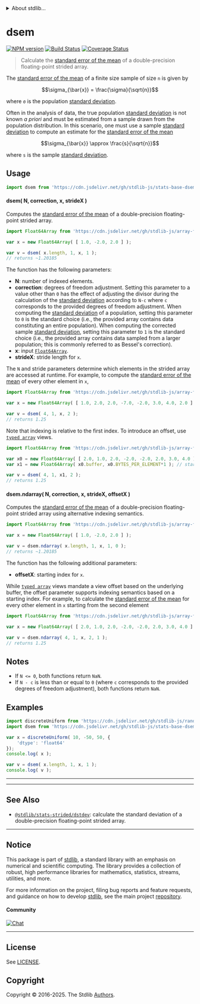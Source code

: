 <!--

@license Apache-2.0

Copyright (c) 2020 The Stdlib Authors.

Licensed under the Apache License, Version 2.0 (the "License");
you may not use this file except in compliance with the License.
You may obtain a copy of the License at

   http://www.apache.org/licenses/LICENSE-2.0

Unless required by applicable law or agreed to in writing, software
distributed under the License is distributed on an "AS IS" BASIS,
WITHOUT WARRANTIES OR CONDITIONS OF ANY KIND, either express or implied.
See the License for the specific language governing permissions and
limitations under the License.

-->


<details>
  <summary>
    About stdlib...
  </summary>
  <p>We believe in a future in which the web is a preferred environment for numerical computation. To help realize this future, we've built stdlib. stdlib is a standard library, with an emphasis on numerical and scientific computation, written in JavaScript (and C) for execution in browsers and in Node.js.</p>
  <p>The library is fully decomposable, being architected in such a way that you can swap out and mix and match APIs and functionality to cater to your exact preferences and use cases.</p>
  <p>When you use stdlib, you can be absolutely certain that you are using the most thorough, rigorous, well-written, studied, documented, tested, measured, and high-quality code out there.</p>
  <p>To join us in bringing numerical computing to the web, get started by checking us out on <a href="https://github.com/stdlib-js/stdlib">GitHub</a>, and please consider <a href="https://opencollective.com/stdlib">financially supporting stdlib</a>. We greatly appreciate your continued support!</p>
</details>

# dsem

[![NPM version][npm-image]][npm-url] [![Build Status][test-image]][test-url] [![Coverage Status][coverage-image]][coverage-url] <!-- [![dependencies][dependencies-image]][dependencies-url] -->

> Calculate the [standard error of the mean][standard-error] of a double-precision floating-point strided array.

<section class="intro">

The [standard error of the mean][standard-error] of a finite size sample of size `n` is given by

<!-- <equation class="equation" label="eq:standard_error_of_the_mean" align="center" raw="\sigma_{\bar{x}} = \frac{\sigma}{\sqrt{n}}" alt="Equation for the standard error of the mean."> -->

```math
\sigma_{\bar{x}} = \frac{\sigma}{\sqrt{n}}
```

<!-- <div class="equation" align="center" data-raw-text="\sigma_{\bar{x}} = \frac{\sigma}{\sqrt{n}}" data-equation="eq:standard_error_of_the_mean">
    <img src="https://cdn.jsdelivr.net/gh/stdlib-js/stdlib@227a94a6f2e49efe65e814f2da7bc9b9c2bec9b9/lib/node_modules/@stdlib/stats/base/dsem/docs/img/equation_standard_error_of_the_mean.svg" alt="Equation for the standard error of the mean.">
    <br>
</div> -->

<!-- </equation> -->

where `σ` is the population [standard deviation][standard-deviation].

Often in the analysis of data, the true population [standard deviation][standard-deviation] is not known _a priori_ and must be estimated from a sample drawn from the population distribution. In this scenario, one must use a sample [standard deviation][standard-deviation] to compute an estimate for the [standard error of the mean][standard-error]

<!-- <equation class="equation" label="eq:standard_error_of_the_mean_estimate" align="center" raw="\sigma_{\bar{x}} \approx \frac{s}{\sqrt{n}}" alt="Equation for estimating the standard error of the mean."> -->

```math
\sigma_{\bar{x}} \approx \frac{s}{\sqrt{n}}
```

<!-- <div class="equation" align="center" data-raw-text="\sigma_{\bar{x}} \approx \frac{s}{\sqrt{n}}" data-equation="eq:standard_error_of_the_mean_estimate">
    <img src="https://cdn.jsdelivr.net/gh/stdlib-js/stdlib@227a94a6f2e49efe65e814f2da7bc9b9c2bec9b9/lib/node_modules/@stdlib/stats/base/dsem/docs/img/equation_standard_error_of_the_mean_estimate.svg" alt="Equation for estimating the standard error of the mean.">
    <br>
</div> -->

<!-- </equation> -->

where `s` is the sample [standard deviation][standard-deviation].

</section>

<!-- /.intro -->



<section class="usage">

## Usage

```javascript
import dsem from 'https://cdn.jsdelivr.net/gh/stdlib-js/stats-base-dsem@deno/mod.js';
```

#### dsem( N, correction, x, strideX )

Computes the [standard error of the mean][standard-error] of a double-precision floating-point strided array.

```javascript
import Float64Array from 'https://cdn.jsdelivr.net/gh/stdlib-js/array-float64@deno/mod.js';

var x = new Float64Array( [ 1.0, -2.0, 2.0 ] );

var v = dsem( x.length, 1, x, 1 );
// returns ~1.20185
```

The function has the following parameters:

-   **N**: number of indexed elements.
-   **correction**: degrees of freedom adjustment. Setting this parameter to a value other than `0` has the effect of adjusting the divisor during the calculation of the [standard deviation][standard-deviation] according to `N-c` where `c` corresponds to the provided degrees of freedom adjustment. When computing the [standard deviation][standard-deviation] of a population, setting this parameter to `0` is the standard choice (i.e., the provided array contains data constituting an entire population). When computing the corrected sample [standard deviation][standard-deviation], setting this parameter to `1` is the standard choice (i.e., the provided array contains data sampled from a larger population; this is commonly referred to as Bessel's correction).
-   **x**: input [`Float64Array`][@stdlib/array/float64].
-   **strideX**: stride length for `x`.

The `N` and stride parameters determine which elements in the strided array are accessed at runtime. For example, to compute the [standard error of the mean][standard-error] of every other element in `x`,

```javascript
import Float64Array from 'https://cdn.jsdelivr.net/gh/stdlib-js/array-float64@deno/mod.js';

var x = new Float64Array( [ 1.0, 2.0, 2.0, -7.0, -2.0, 3.0, 4.0, 2.0 ] );

var v = dsem( 4, 1, x, 2 );
// returns 1.25
```

Note that indexing is relative to the first index. To introduce an offset, use [`typed array`][mdn-typed-array] views.

<!-- eslint-disable stdlib/capitalized-comments -->

```javascript
import Float64Array from 'https://cdn.jsdelivr.net/gh/stdlib-js/array-float64@deno/mod.js';

var x0 = new Float64Array( [ 2.0, 1.0, 2.0, -2.0, -2.0, 2.0, 3.0, 4.0 ] );
var x1 = new Float64Array( x0.buffer, x0.BYTES_PER_ELEMENT*1 ); // start at 2nd element

var v = dsem( 4, 1, x1, 2 );
// returns 1.25
```

#### dsem.ndarray( N, correction, x, strideX, offsetX )

Computes the [standard error of the mean][standard-error] of a double-precision floating-point strided array using alternative indexing semantics.

```javascript
import Float64Array from 'https://cdn.jsdelivr.net/gh/stdlib-js/array-float64@deno/mod.js';

var x = new Float64Array( [ 1.0, -2.0, 2.0 ] );

var v = dsem.ndarray( x.length, 1, x, 1, 0 );
// returns ~1.20185
```

The function has the following additional parameters:

-   **offsetX**: starting index for `x`.

While [`typed array`][mdn-typed-array] views mandate a view offset based on the underlying buffer, the offset parameter supports indexing semantics based on a starting index. For example, to calculate the [standard error of the mean][standard-error] for every other element in `x` starting from the second element

```javascript
import Float64Array from 'https://cdn.jsdelivr.net/gh/stdlib-js/array-float64@deno/mod.js';

var x = new Float64Array( [ 2.0, 1.0, 2.0, -2.0, -2.0, 2.0, 3.0, 4.0 ] );

var v = dsem.ndarray( 4, 1, x, 2, 1 );
// returns 1.25
```

</section>

<!-- /.usage -->

<section class="notes">

## Notes

-   If `N <= 0`, both functions return `NaN`.
-   If `N - c` is less than or equal to `0` (where `c` corresponds to the provided degrees of freedom adjustment), both functions return `NaN`.

</section>

<!-- /.notes -->

<section class="examples">

## Examples

<!-- eslint no-undef: "error" -->

```javascript
import discreteUniform from 'https://cdn.jsdelivr.net/gh/stdlib-js/random-array-discrete-uniform@deno/mod.js';
import dsem from 'https://cdn.jsdelivr.net/gh/stdlib-js/stats-base-dsem@deno/mod.js';

var x = discreteUniform( 10, -50, 50, {
    'dtype': 'float64'
});
console.log( x );

var v = dsem( x.length, 1, x, 1 );
console.log( v );
```

</section>

<!-- /.examples -->

<!-- C interface documentation. -->



* * *

<section class="references">

</section>

<!-- /.references -->

<!-- Section for related `stdlib` packages. Do not manually edit this section, as it is automatically populated. -->

<section class="related">

* * *

## See Also

-   <span class="package-name">[`@stdlib/stats-strided/dstdev`][@stdlib/stats/strided/dstdev]</span><span class="delimiter">: </span><span class="description">calculate the standard deviation of a double-precision floating-point strided array.</span>

</section>

<!-- /.related -->

<!-- Section for all links. Make sure to keep an empty line after the `section` element and another before the `/section` close. -->


<section class="main-repo" >

* * *

## Notice

This package is part of [stdlib][stdlib], a standard library with an emphasis on numerical and scientific computing. The library provides a collection of robust, high performance libraries for mathematics, statistics, streams, utilities, and more.

For more information on the project, filing bug reports and feature requests, and guidance on how to develop [stdlib][stdlib], see the main project [repository][stdlib].

#### Community

[![Chat][chat-image]][chat-url]

---

## License

See [LICENSE][stdlib-license].


## Copyright

Copyright &copy; 2016-2025. The Stdlib [Authors][stdlib-authors].

</section>

<!-- /.stdlib -->

<!-- Section for all links. Make sure to keep an empty line after the `section` element and another before the `/section` close. -->

<section class="links">

[npm-image]: http://img.shields.io/npm/v/@stdlib/stats-base-dsem.svg
[npm-url]: https://npmjs.org/package/@stdlib/stats-base-dsem

[test-image]: https://github.com/stdlib-js/stats-base-dsem/actions/workflows/test.yml/badge.svg?branch=main
[test-url]: https://github.com/stdlib-js/stats-base-dsem/actions/workflows/test.yml?query=branch:main

[coverage-image]: https://img.shields.io/codecov/c/github/stdlib-js/stats-base-dsem/main.svg
[coverage-url]: https://codecov.io/github/stdlib-js/stats-base-dsem?branch=main

<!--

[dependencies-image]: https://img.shields.io/david/stdlib-js/stats-base-dsem.svg
[dependencies-url]: https://david-dm.org/stdlib-js/stats-base-dsem/main

-->

[chat-image]: https://img.shields.io/gitter/room/stdlib-js/stdlib.svg
[chat-url]: https://app.gitter.im/#/room/#stdlib-js_stdlib:gitter.im

[stdlib]: https://github.com/stdlib-js/stdlib

[stdlib-authors]: https://github.com/stdlib-js/stdlib/graphs/contributors

[umd]: https://github.com/umdjs/umd
[es-module]: https://developer.mozilla.org/en-US/docs/Web/JavaScript/Guide/Modules

[deno-url]: https://github.com/stdlib-js/stats-base-dsem/tree/deno
[deno-readme]: https://github.com/stdlib-js/stats-base-dsem/blob/deno/README.md
[umd-url]: https://github.com/stdlib-js/stats-base-dsem/tree/umd
[umd-readme]: https://github.com/stdlib-js/stats-base-dsem/blob/umd/README.md
[esm-url]: https://github.com/stdlib-js/stats-base-dsem/tree/esm
[esm-readme]: https://github.com/stdlib-js/stats-base-dsem/blob/esm/README.md
[branches-url]: https://github.com/stdlib-js/stats-base-dsem/blob/main/branches.md

[stdlib-license]: https://raw.githubusercontent.com/stdlib-js/stats-base-dsem/main/LICENSE

[standard-error]: https://en.wikipedia.org/wiki/Standard_error

[standard-deviation]: https://en.wikipedia.org/wiki/Standard_deviation

[@stdlib/array/float64]: https://github.com/stdlib-js/array-float64/tree/deno

[mdn-typed-array]: https://developer.mozilla.org/en-US/docs/Web/JavaScript/Reference/Global_Objects/TypedArray

<!-- <related-links> -->

[@stdlib/stats/strided/dstdev]: https://github.com/stdlib-js/stats-strided-dstdev/tree/deno

<!-- </related-links> -->

</section>

<!-- /.links -->
